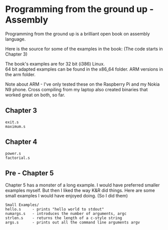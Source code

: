 Programming from the ground up - Assembly
============================================

Programming from the ground up is a brilliant open book on assembly
language.

Here is the source for some of the examples in the book:
(The code starts in Chapter 3)

The book's examples are for 32 bit (i386) Linux.  
64 bit adapted examples can be found in the x86_64 folder.
ARM versions in the arm folder.

Note about ARM - I've only tested these on the Raspberry Pi and my 
Nokia N9 phone. Cross compiling from my laptop also created binaries 
that worked great on both, so far.

Chapter 3
---------
	exit.s
	maximum.s

Chapter 4
---------
	power.s
	factorial.s

Pre - Chapter 5
---------------
Chapter 5 has a monster of a long example. I would have preferred smaller
examples myself. But then I liked the way K&R did things.
Here are some small examples I would have enjoyed doing. (So I did them)

	Small Examples/
	hello.s		- prints "hello world to stdout"
	numargs.s	- introduces the number of arguments, argc
	strlen.s	- returns the length of a c-style string
	args.s		- prints out all the command line arguments argv

